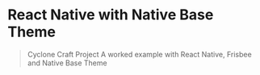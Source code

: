 # React Native with Native Base Theme

> Cyclone Craft Project
> A worked example with React Native, Frisbee and Native Base Theme

